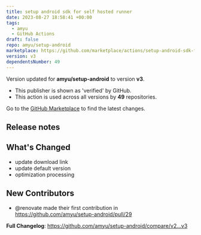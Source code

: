 ```yaml
---
title: setup android sdk for self hosted runner
date: 2023-08-27 18:58:41 +00:00
tags:
  - amyu
  - GitHub Actions
draft: false
repo: amyu/setup-android
marketplace: https://github.com/marketplace/actions/setup-android-sdk-for-self-hosted-runner
version: v3
dependentsNumber: 49
---
```



Version updated for **amyu/setup-android** to version **v3**.
- This publisher is shown as 'verified' by GitHub.
- This action is used across all versions by **49** repositories.

Go to the [GitHub Marketplace](https://github.com/marketplace/actions/setup-android-sdk-for-self-hosted-runner) to find the latest changes.

## Release notes

## What's Changed
* update download link
* update default version
* optimization processing

## New Contributors
* @renovate made their first contribution in https://github.com/amyu/setup-android/pull/29

**Full Changelog**: https://github.com/amyu/setup-android/compare/v2...v3
